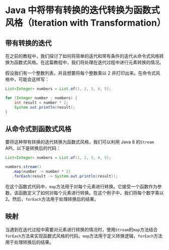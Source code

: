 # Java 中将带有转换的迭代转换为函数式风格（Iteration with Transformation）

## 带有转换的迭代
在之前的教程中，我们探讨了如何将简单的迭代和带有条件的迭代从命令式风格转换为函数式风格。在这篇教程中，我们将处理在迭代过程中进行元素转换的情况。

假设我们有一个整数列表，并且想要将每个整数乘以 2 并打印出来。在命令式风格中，可能会这样写：
```java
List<Integer> numbers = List.of(1, 2, 3, 4, 5);

for (Integer number : numbers) {
    int result = number * 2;
    System.out.println(result);
}
```

## 从命令式到函数式风格
要将这种带有转换的迭代转换为函数式风格，我们可以利用 Java 8 的`Stream` API。以下是转换后的代码：
```java
List<Integer> numbers = List.of(1, 2, 3, 4, 5);

numbers.stream()
   .map(number -> number * 2)
   .forEach(result -> System.out.println(result));
```
在这个函数式代码中，`map`方法用于对每个元素进行转换。它接受一个函数作为参数，该函数定义了如何对每个元素进行转换。在这个例子中，我们将每个数字乘以 2。然后，`forEach`方法用于处理转换后的结果。

## 映射
当遇到在迭代过程中需要对元素进行转换的情况时，使用`Stream`的`map`方法结合`forEach`方法来实现函数式风格的代码。`map`方法用于定义转换逻辑，`forEach`方法用于处理转换后的结果。 
